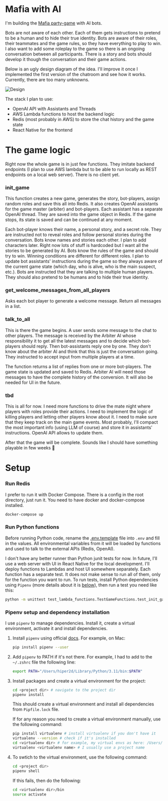 # Mafia with AI

I'm building the [Mafia party-game](https://en.wikipedia.org/wiki/Mafia_(party_game)) with AI bots.

Bots are not aware of each other. Each of them gets instructions to pretend to be a human and to hide their true
identity. Bots are aware of their roles, their teammates and the game rules, so they have everything to play to win.
I also want to add some roleplay to the game so there is an ongoing conversation between all participants. There is a
story and bots should develop it though the conversation and their game actions.

Below is an ugly design diagram of the idea. I'll improve it once I implemented the first version of the chatroom and
see how it works. Currently, there are too many unknowns.

![Design](images/design.png)

The stack I plan to use:

- OpenAI API with Assistants and Threads
- AWS Lambda functions to host the backend logic
- Redis (most probably in AWS) to store the chat history and the game state
- React Native for the frontend

# The game logic

Right now the whole game is in just few functions. They imitate backend endpoints (I plan to use AWS lambda but to be
able to run locally as REST endpoints on a local web server). There is no client yet.

### init_game

This function creates a new game, generates the story, bot-players, assign random roles and save this all into Redis. It
also creates OpenAI assistants for the game master (arbiter) and bot-players. Each assistant has a separate OpenAI
thread. They are saved into the game object in Redis. If the game stops, its state is saved and can be continued at any
moment.

Each bot-player knows their name, a personal story, and a secret role. They are instructed not to reveal roles and
follow personal stories during the conversation. Bots know names and stories each other. I plan to add characters later.
Right now lots of stuff is hardcoded but I want all the stories to be generated by AI. Bots know the rules of the game
and should try to win. Winning conditions are different for different roles. I plan to update bot assistants'
instructions during the game so they always aware of the current game state (which day, who is alive, who is the main
suspect, etc.). Bots are instructed that they are talking to multiple human players. They should also pretend to be
humans and to hide their true identity.

### get_welcome_messages_from_all_players

Asks each bot player to generate a welcome message. Return all messages in a list.

### talk_to_all

This is there the game begins. A user sends some message to the chat to other players.
The message is received by the Arbiter AI whose responsibility it to get all the latest messages and to decide which
bot-players should reply. Then bot-assistants reply one by one. They don't know about the arbiter AI and think that this
is just the conversation going. They instructed to accept input from multiple players at a time.

The function returns a list of replies from one or more bot-players. The game state is updated and saved to Redis.
Arbiter AI will need those messages to have the complete history of the conversion. It will also be needed for UI in the
future.

### tbd

This is all for now. I need more functions to drive the mate night where players with roles provide their actions.
I need to implement the logic of killing players and letting other players know about it. I need to make sure that they
keep track on the main game events. Most probably, I'll compact the most important info (using LLM of course) and store
it in assistants' instructions. OpenAI API allows to update them.

After that the game will be complete. Sounds like I should have something playable in few weeks :beer:

# Setup

### Run Redis

I prefer to run it with Docker Compose. There is a config in the root directory, just run it. You need to have docker
and docker-compose installed.

```bash
docker-compose up
```

### Run Python functions

Before running Python code, rename the [.env.template](.env.template) file into `.env` and fill in the values. All
environmental variables from it will be loaded by functions and used to talk to the external APIs (Redis, OpenAI).

I don't have any better runner than Python junit tests for now. In future, I'll use a web server with UI in React Native
for the local development. I'll deploy functions to Lambdas and host UI somewhere separately.
Each function has a separate test. It does not make sense to run all of them, only for the function you want to run.
To run tests, install Python dependencies using `Pipenv` (more details about it is [below](#pipenv_setup)), then run a
test you need like this:

   ```bash
   python -m unittest test_lambda_functions.TestGameFunctions.test_init_game
   ```

### <a id="pipenv_setup"></a>Pipenv setup and dependency installation

I use `pipenv` to manage dependencies. Install it, create a virtual environment, activate it and install dependencies.

1. Install `pipenv` using official [docs](https://pipenv.pypa.io/en/latest/install/#installing-pipenv). For example, on
   Mac:
    ```bash
    pip install pipenv --user
    ```

2. Add `pipenv` to PATH if it's not there. For example, I had to add to the `~/.zshrc` file the following line:
    ```bash
    export PATH="/Users/hiper2d/Library/Python/3.11/bin:$PATH"
    ```

3. Install packages and create a virtual environment for the project:
    ```bash
    cd <project dir> # navigate to the project dir
    pipenv install
    ```
   This should create a virtual environment and install all dependencies from `Pipfile.lock` file.

   If for any reason you need to create a virtual environment manually, use the following command:
    ```bash
    pip install virtualenv # install virtualenv if you don't have it
    virtualenv --version # check if it's installed
    cd <virtualenv dir> # for example, my virtual envs as here: /Users/hiper2d/.local/share/virtualenvs
    virtualenv <virtualenv name> # I usually use a project name
    ```

4. To swtich to the virtual environment, use the following command:
    ```bash
    cd <project dir>
    pipenv shell
    ```
   If this fails, then do the following:
    ```bash
    cd <virtualenv dir>/bin
    source activate
    ```